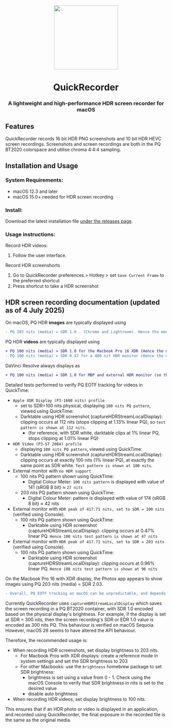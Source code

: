 #
<p align="center">
<img src="./QuickRecorder/Assets.xcassets/AppIcon.appiconset/icon_128x128@2x.png" width="200" height="200" />
<h1 align="center">QuickRecorder</h1>
<h3 align="center">A lightweight and high-performance HDR screen recorder for macOS
</p>

## Features
QuickRecorder records 16 bit HDR PNG screenshots and 10 bit HDR HEVC screen recordings. Screenshots and screen recordings are both in the PQ BT2020 colorspace and utilise chroma 4:4:4 sampling.

## Installation and Usage
### System Requirements:
- macOS 12.3 and later
- macOS 15.0+ needed for HDR screen recording

### Install:
Download the latest installation file [under the releases page](../../releases/latest).

### Usage instructions:

Record HDR videos:
1. Follow the user interface.

Record HDR screenshorts
1. Go to QuickRecorder preferences > Hotkey > set `Save Current Frame` to the preferred shortcut
2. Press shortcut to take a HDR screenshot


## HDR screen recording documentation (updated as of 4 July 2025)

On macOS, PQ HDR **images** are typically displayed using 
````diff
- PQ 203 nits (media) = SDR 1.0 . (Chrome and Lightroom). Hence the monitor should be set to SDR = 203 nits.
````
PQ HDR **videos** are typically displayed using
````diff
+ PQ 100 nits (media) ≈ SDR 1.0 for the Macbook Pro 16 XDR (Hence the monitor should be set to SDR = 100 nits)
- PQ 100 nits (media) = SDR 0.47 for a 400 nit HDR monitor (Hence the monitor should be set to SDR ≈ 203 nits)
````
DaVinci Resolve always displays as
````diff
+ PQ 100 nits (media) = SDR 1.0 for MBP and external HDR monitor (so the display should be set to SDR = 100 nits)
````


Detailed tests performed to verify PQ EOTF tracking for videos in QuickTime:
  - `Apple XDR Display (P3-1600 nits) profile`
    - set to SDR=100 nits physical, displaying `100 nits PQ pattern`, viewed using QuickTime:
    - Darktable using HDR screenshot (captureHDRStreamLocalDisplay): clipping occurs at 112 nits (stops clipping at 1.13% linear PQ), so `test pattern is shown at 112 nits`.
      - (for reference, with SDR white, darktable clips at 1% linear PQ, stops clipping at 1.01% linear PQ)
  - `HDR Video (P3-ST 2084) profile`
    - displaying `100 nits PQ pattern`, viewed using QuickTime:
    - Darktable using HDR screenshot (captureHDRStreamLocalDisplay): clipping occurs at exactly 100 nits (1% linear PQ), at exactly the same point as SDR white. `Test pattern is shown at 100 nits`.
  - External monitor with `no HDR support`
    - 100 nits PQ pattern shown using QuickTime:
      - Digital Colour Meter: `100 nits pattern` is displayed with value of 141 (sRGB 8 bit) ≈ `27 nits`
    - 203 nits PQ pattern shown using QuickTime:
      - Digital Colour Meter: pattern is displayed with value of 174 (sRGB 8 bit) ≈ 42 nits
  - External monitor with `HDR peak of 417.71 nits, set to SDR = 100 nits` (verified using Console).
    - 100 nits PQ pattern shown using QuickTime:
      - Darktable using HDR screenshot (captureHDRStreamLocalDisplay): clipping occurs at 0.47% linear PQ. `Hence 100 nits test pattern is shown at 47 nits`
  - External monitor with `HDR peak of 417.71 nits, set to SDR = 203 nits` (verified using Console).
    - 100 nits PQ pattern shown using QuickTime:
      - Darktable using HDR screenshot (captureHDRStreamLocalDisplay): clipping occurs at 0.96% linear PQ. `Hence 100 nits test pattern is shown at 96 nits`


On the Macbook Pro 16 with XDR display, the Photos app appears to show images using PQ 203 nits (media) = SDR 2.03.


````diff
- Overall, PQ EOTF tracking on macOS can be unpredictable, and depends on the monitor used and the application.
````
      

Currently QuickRecorder uses `captureHDRStreamLocalDisplay` which saves the screen recording in a PQ BT2020 container, with SDR 1.0 encoded based on the physical display's brightness. For example, if the display is set at SDR = 300 nits, then the screen recording's SDR or EDR 1.0 value is encoded as 300 nits PQ. This behaviour is verified on macOS Sequoia. However, macOS 26 seems to have altered the API behaviour.

Therefore, the recommended usage is:
- When recording HDR screenshots, set display brightness to 203 nits.
  - For Macbook Pros with XDR displays: create a reference mode in system settings and set the SDR brightness to 203
  - For other Macbooks: use the `brightness` homebrew package to set SDR brightness:
    - brightness is set using a value from 0 - 1. Check using the macOS Console to verify that SDR brightness in nits is set to the desired value
    - disable auto brightness
- When recording HDR videos, set display brightness to 100 nits.

This ensures that if an HDR photo or video is displayed in an application, and recorded using QuickRecorder, the final exposure in the recorded file is the same as the original media.



